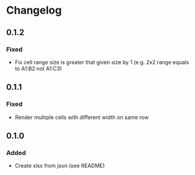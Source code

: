 # Changelog

## 0.1.2

### Fixed

- Fix cell range size is greater that given size by 1 (e.g. 2x2 range equals to A1:B2 not A1:C3)

## 0.1.1

### Fixed

- Render multiple cells with different width on same row 

## 0.1.0

### Added 

- Create xlsx from json (see README)